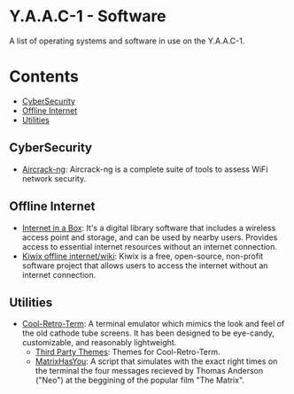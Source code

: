 <!-- ======================================== yaac1-software.md Start ======================================== -->


<!-- ------------------------------ Intro Start ------------------------------ -->

# Y.A.A.C-1 - Software

A list of operating systems and software in use on the Y.A.A.C-1.

<!-- ------------------------------ Intro End ------------------------------ -->


<!-- ------------------------------ Overview Start ------------------------------ -->


# Contents

- [CyberSecurity](#CyberSecurity)
- [Offline Internet](#Offline-Internet)
- [Utilities](#Utilities)

<!-- ------------------------------ Overview End ------------------------------ -->


<!-- ------------------------------ CyberSecurity Start ------------------------------ -->

## CyberSecurity
- [Aircrack-ng](http://www.aircrack-ng.org/): Aircrack-ng is a complete suite of tools to assess WiFi network security. 

<!-- ------------------------------ CyberSecurity End ------------------------------ -->

<!-- ------------------------------ Offline Internet Start ------------------------------ -->

## Offline Internet
- [Internet in a Box](https://internet-in-a-box.org/  ): It's a digital library software that includes a wireless access point and storage, and can be used by nearby users.  Provides access to essential internet resources without an internet connection.
- [Kiwix offline internet/wiki](https://www.kiwix.org/en/): Kiwix is a free, open-source, non-profit software project that allows users to access the internet without an internet connection.

<!-- ------------------------------ Offline Internet End ------------------------------ -->

<!-- ------------------------------ Utilities Start ------------------------------ -->

## Utilities
- [Cool-Retro-Term](https://github.com/Swordfish90/cool-retro-term?tab=readme-ov-file): A terminal emulator which mimics the look and feel of the old cathode tube screens. It has been designed to be eye-candy, customizable, and reasonably lightweight.
  - [Third Party Themes](https://github.com/Swordfish90/cool-retro-term/wiki/Third-Party-Themes): Themes for Cool-Retro-Term.
  - [MatrixHasYou](https://github.com/narkhy/MatrixHasYou?tab=readme-ov-file): A script that simulates with the exact right times on the terminal the four messages recieved by Thomas Anderson ("Neo") at the beggining of the popular film "The Matrix".

<!-- ------------------------------ Utilities End ------------------------------ -->

<!-- ------------------------------ Software End ------------------------------ -->


<!-- ------------------------------ Outro Start ------------------------------ -->

<!-- ------------------------------ Outro End ------------------------------ -->


<!-- ======================================== yaac1-software.md end ======================================== -->
